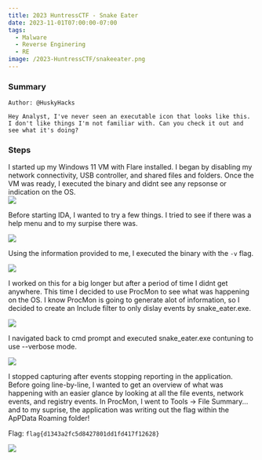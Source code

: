 ```yaml
---
title: 2023 HuntressCTF - Snake Eater
date: 2023-11-01T07:00:00-07:00
tags:
  - Malware
  - Reverse Enginering
  - RE
image: /2023-HuntressCTF/snakeeater.png
---
```


### Summary
```
Author: @HuskyHacks

Hey Analyst, I've never seen an executable icon that looks like this. I don't like things I'm not familiar with. Can you check it out and see what it's doing?

```

### Steps

I started up my Windows 11 VM  with Flare installed.  I began by disabling my network connectivity, USB controller, and shared files and folders.  Once the VM was ready, I executed the binary and didnt see any repsonse or indication on the OS.  
![](/2023-HuntressCTF/se1.png)

Before starting IDA, I wanted to try a few things. I tried to see if there was a help menu and to my surpise there was.

![](/2023-HuntressCTF/se2.png)

Using the information provided to me, I executed the binary with the ```-v``` flag.

![](/2023-HuntressCTF/se3.png)

I worked on this for a big longer but after a period of time I didnt get anywhere.  This time I decided to use ProcMon to see what was happening on the OS.  I know ProcMon is going to generate alot of information, so I decided to create an Include filter to only dislay events by snake_eater.exe. 

![](/2023-HuntressCTF/se4.png)

I navigated back to cmd prompt and executed snake_eater.exe contuning to use --verbose mode.

![](/2023-HuntressCTF/se5.png)

I stopped capturing after events stopping reporting in the application.  Before going line-by-line, I wanted to get an overview of what was happening with an easier glance by looking at all the file events, network events, and registry events.  In ProcMon, I went to Tools -> File Summary... and to my suprise, the application was writing out the flag within the ApPData Roaming folder!

Flag: ```flag{d1343a2fc5d8427801dd1fd417f12628}```

![](/2023-HuntressCTF/seflag.png)
